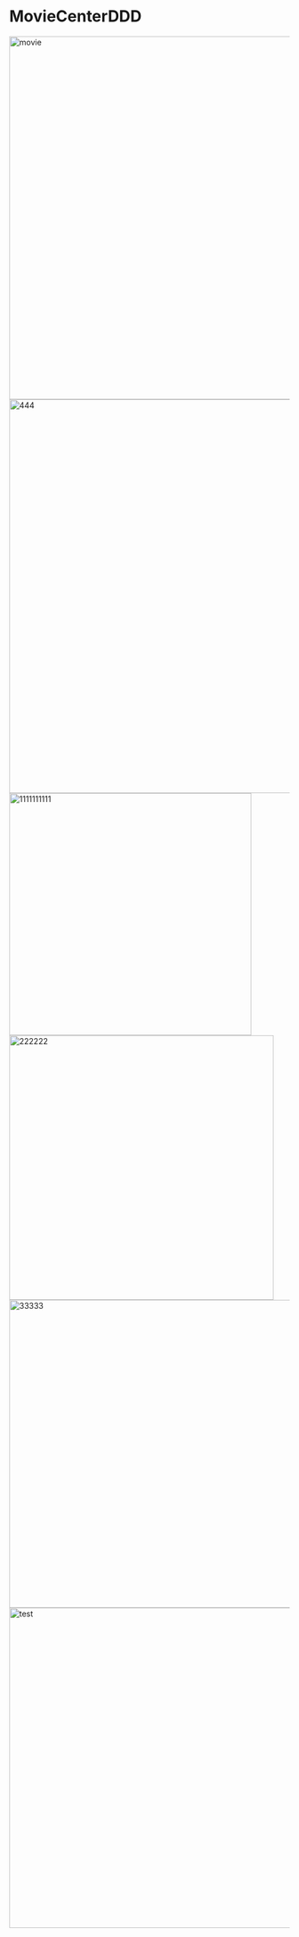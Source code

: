 # MovieCenterDDD
<img width="652" alt="movie" src="https://user-images.githubusercontent.com/90144412/182032707-cde3fdb2-fd8a-4060-8a54-839da43dd293.PNG">
<img width="707" alt="444" src="https://user-images.githubusercontent.com/90144412/182032693-5e4fbf83-34a2-4dd4-82e4-4482397712e9.PNG">
<img width="435" alt="1111111111" src="https://user-images.githubusercontent.com/90144412/182032658-89a4dd6b-19e8-44c5-a03d-ec81387a15a1.PNG">
<img width="475" alt="222222" src="https://user-images.githubusercontent.com/90144412/182032678-0fd5ad9e-834a-4cd3-b392-015d194849ba.PNG">
<img width="553" alt="33333" src="https://user-images.githubusercontent.com/90144412/182032686-6efd78ea-7a3f-4f8e-b8cd-290de17557a8.PNG">
<img width="575" alt="test" src="https://user-images.githubusercontent.com/90144412/182058488-3fc77919-b606-43d6-9a0d-6b147221d3ce.PNG">
